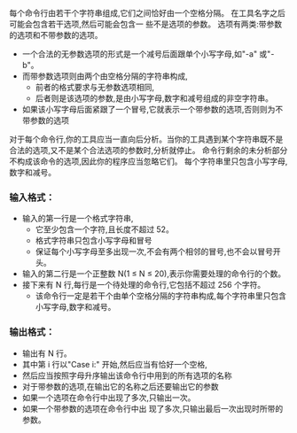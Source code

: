 每个命令行由若干个字符串组成,它们之间恰好由一个空格分隔。
在工具名字之后可能会包含若干选项,然后可能会包含一 些不是选项的参数。
选项有两类:带参数的选项和不带参数的选项。
* 一个合法的无参数选项的形式是一个减号后面跟单个小写字母,如"-a" 或"-b"。
* 而带参数选项则由两个由空格分隔的字符串构成,
  * 前者的格式要求与无参数选项相同,
  * 后者则是该选项的参数,是由小写字母,数字和减号组成的非空字符串。
* 如果该小写字母后面紧跟了一个冒号,它就表示一个带参数的选项,否则则为不带参数的选项

对于每个命令行,你的工具应当一直向后分析。当你的工具遇到某个字符串既不是合法的选项,又不是某个合法选项的参数时,分析就停止。
命令行剩余的未分析部分不构成该命令的选项,因此你的程序应当忽略它们。
每个字符串里只包含小写字母,数字和减号。

### 输入格式：
* 输入的第一行是一个格式字符串,
  * 它至少包含一个字符,且长度不超过 52。
  * 格式字符串只包含小写字母和冒号
  * 保证每个小写字母至多出现一次,不会有两个相邻的冒号,也不会以冒号开头。
* 输入的第二行是一个正整数 N(1 ≤ N ≤ 20),表示你需要处理的命令行的个数。
* 接下来有 N 行,每行是一个待处理的命令行,它包括不超过 256 个字符。
  * 该命令行一定是若干个由单个空格分隔的字符串构成,每个字符串里只包含小写字母,数字和减号。
### 输出格式：
* 输出有 N 行。
* 其中第 i 行以"Case i:" 开始,然后应当有恰好一个空格,
* 然后应当按照字母升序输出该命令行中用到的所有选项的名称
* 对于带参数的选项,在输出它的名称之后还要输出它的参数
* 如果一个选项在命令行中出现了多次,只输出一次。
* 如果一个带参数的选项在命令行中出 现了多次,只输出最后一次出现时所带的参数。

